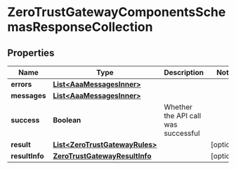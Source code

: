 

# ZeroTrustGatewayComponentsSchemasResponseCollection


## Properties

| Name | Type | Description | Notes |
|------------ | ------------- | ------------- | -------------|
|**errors** | [**List&lt;AaaMessagesInner&gt;**](AaaMessagesInner.md) |  |  |
|**messages** | [**List&lt;AaaMessagesInner&gt;**](AaaMessagesInner.md) |  |  |
|**success** | **Boolean** | Whether the API call was successful |  |
|**result** | [**List&lt;ZeroTrustGatewayRules&gt;**](ZeroTrustGatewayRules.md) |  |  [optional] |
|**resultInfo** | [**ZeroTrustGatewayResultInfo**](ZeroTrustGatewayResultInfo.md) |  |  [optional] |



